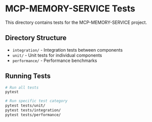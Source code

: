 # MCP-MEMORY-SERVICE Tests

This directory contains tests for the MCP-MEMORY-SERVICE project.

## Directory Structure

- `integration/` - Integration tests between components
- `unit/` - Unit tests for individual components
- `performance/` - Performance benchmarks

## Running Tests

```bash
# Run all tests
pytest

# Run specific test category
pytest tests/unit/
pytest tests/integration/
pytest tests/performance/
```
